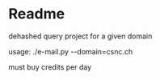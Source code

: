 # Readme
dehashed query project for a given domain

usage: ./e-mail.py --domain=csnc.ch

must buy credits per day
